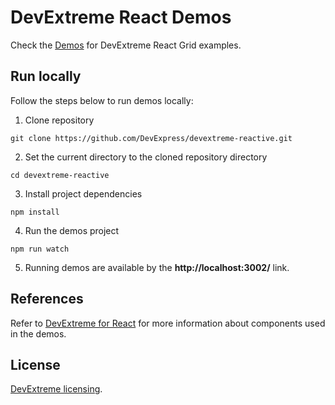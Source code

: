 # DevExtreme React Demos

Check the [Demos](https://devexpress.github.io/devextreme-reactive/react/grid/demos/) for DevExtreme React Grid examples.

## Run locally

Follow the steps below to run demos locally:

1. Clone repository

  `git clone https://github.com/DevExpress/devextreme-reactive.git`

2. Set the current directory to the cloned repository directory

  `cd devextreme-reactive`

3. Install project dependencies

  `npm install`

4. Run the demos project

  `npm run watch`

5. Running demos are available by the **http://localhost:3002/** link.

## References

Refer to [DevExtreme for React](https://devexpress.github.io/devextreme-reactive/react/) for more information about components used in the demos.

## License

[DevExtreme licensing](https://js.devexpress.com/licensing/).
